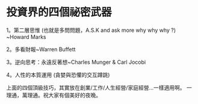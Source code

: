 # 投資界的四個祕密武器


1。第二層思惟 (也就是多問問題，A.S.K and ask more why why why ?) ~Howard Marks

2。多看財報~Warren Buffett

3。逆向思考：永遠反著想~Charles Munger & Carl Jocobi 

4。人性的本質運用 (貪婪與恐懼的交互蹲跳)

上面的四個頂級技巧，其實放在創業/工作/人生經營/家庭經營...一樣適用啊。
一理通，萬理通。祝大家有個美好的夜晚。